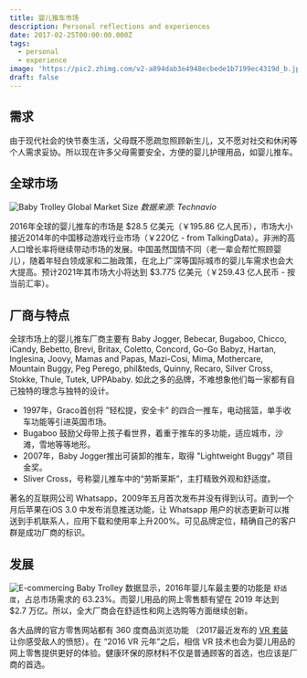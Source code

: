 ```yaml
---
title: 婴儿推车市场
description: Personal reflections and experiences
date: 2017-02-25T00:00:00.000Z
tags:
  - personal
  - experience
image: 'https://pic2.zhimg.com/v2-a894dab3e4948ecbede1b7199ec4319d_b.jpg'
draft: false
---
```


## 需求
由于现代社会的快节奏生活，父母既不愿疏忽照顾新生儿，又不愿对社交和休闲等个人需求妥协。所以现在许多父母需要安全，方便的婴儿护理用品，如婴儿推车。

## 全球市场
![Baby Trolley Global Market Size](/assets/images/posts/GgdBW9j.jpg)
_数据来源: Technavio_

2016年全球的婴儿推车的市场是 $28.5 亿美元（￥195.86 亿人民币），市场大小接近2014年的中国移动游戏行业市场（￥220亿 - from TalkingData）。非洲的高人口增长率将继续带动市场的发展。中国虽然国情不同（老一辈会帮忙照顾婴儿），随着年轻白领成家和二胎政策，在北上广深等国际城市的婴儿车需求也会大大提高。预计2021年其市场大小将达到 $3.775 亿美元（￥259.43 亿人民币 - 按当前汇率）。

## 厂商与特点
全球市场上的婴儿推车厂商主要有 Baby Jogger, Bebecar, Bugaboo, Chicco, iCandy, Bebetto, Brevi, Britax, Coletto, Concord, Go-Go Babyz, Hartan, Inglesina, Joovy, Mamas and Papas, Mazi-Cosi, Mima, Mothercare, Mountain Buggy, Peg Perego, phil&teds, Quinny, Recaro, Silver Cross, Stokke, Thule, Tutek, UPPAbaby. 如此之多的品牌，不难想象他们每一家都有自己独特的理念与独特的设计。

- 1997年，Graco首创将 ”轻松提，安全卡” 的四合一推车，电动摇篮，单手收车功能等引进英国市场。
- Bugaboo 鼓励父母带上孩子看世界，着重于推车的多功能，适应城市，沙滩，雪地等等地形。
- 2007年，Baby Jogger推出可装卸的推车，取得 "Lightweight Buggy" 项目金奖。
- Sliver Cross，号称婴儿推车中的“劳斯莱斯”，主打精致外观和舒适度。

著名的互联网公司 Whatsapp，2009年五月首次发布并没有得到认可。直到一个月后苹果在iOS 3.0 中发布消息推送功能，让 Whatsapp 用户的状态更新可以推送到手机联系人，应用下载和使用率上升200%。可见品牌定位，精确自己的客户群是成功厂商的标识。

## 发展
![E-commercing Baby Trolley](/assets/images/posts/n0eoDyt.jpg)
数据显示，2016年婴儿车最主要的功能是 `舒适度`，占总市场需求的 63.23%。而婴儿用品的网上零售额有望在 2019 年达到 $2.7 万亿。所以，全大厂商会在舒适性和网上选购等方面继续创新。

各大品牌的官方零售网站都有 360 度商品浏览功能 （2017最近发布的 [VR 套装](https://techcrunch.com/2017/02/23/the-hardlight-vr-suit-will-vibrate-all-of-your-bodily-buttons/) 让你感受敌人的愤怒）。在 “2016 VR 元年”之后，相信 VR 技术也会为婴儿用品的网上零售提供更好的体验。健康环保的原材料不仅是普通顾客的首选，也应该是厂商的首选。
